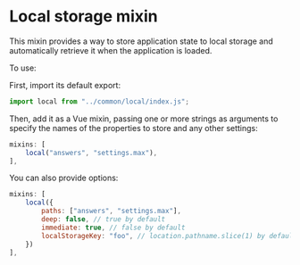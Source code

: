 # Local storage mixin

This mixin provides a way to store application state to local storage and automatically retrieve it when the application is loaded.

To use:

First, import its default export:

```js
import local from "../common/local/index.js";
```

Then, add it as a Vue mixin, passing one or more strings as arguments to specify the names of the properties to store and any other settings:

```js
mixins: [
	local("answers", "settings.max"),
],
```

You can also provide options:
```js
mixins: [
	local({
		paths: ["answers", "settings.max"],
		deep: false, // true by default
		immediate: true, // false by default
		localStorageKey: "foo", // location.pathname.slice(1) by default
	})
],
```



